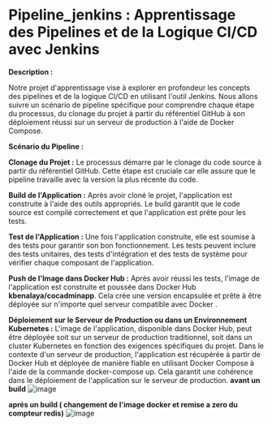 # Pipeline_jenkins : Apprentissage des Pipelines et de la Logique CI/CD avec Jenkins

**Description :**

Notre projet d'apprentissage vise à explorer en profondeur les concepts des pipelines et de la logique CI/CD en utilisant l'outil Jenkins. Nous allons suivre un scénario de pipeline spécifique pour comprendre chaque étape du processus, du clonage du projet à partir du référentiel GitHub à son déploiement réussi sur un serveur de production à l'aide de Docker Compose.

**Scénario du Pipeline :**

**Clonage du Projet :** Le processus démarre par le clonage du code source à partir du référentiel GitHub. Cette étape est cruciale car elle assure que le pipeline travaille avec la version la plus récente du code.

**Build de l'Application :** Après avoir cloné le projet, l'application est construite à l'aide des outils appropriés. Le build garantit que le code source est compilé correctement et que l'application est prête pour les tests.

**Test de l'Application :** Une fois l'application construite, elle est soumise à des tests pour garantir son bon fonctionnement. Les tests peuvent inclure des tests unitaires, des tests d'intégration et des tests de système pour vérifier chaque composant de l'application.

**Push de l'Image dans Docker Hub :** Après avoir réussi les tests, l'image de l'application est construite et poussée dans Docker Hub **kbenalaya/cocadminapp**. Cela crée une version encapsulée et prête à être déployée sur n'importe quel serveur compatible avec Docker .

**Déploiement sur le Serveur de Production ou dans un Environnement Kubernetes :** L'image de l'application, disponible dans Docker Hub, peut être déployée soit sur un serveur de production traditionnel, soit dans un cluster Kubernetes en fonction des exigences spécifiques du projet. Dans le contexte d'un serveur de production, l'application est récupérée à partir de Docker Hub et déployée de manière fiable en utilisant Docker Compose à l'aide de la commande docker-compose up. Cela garantit une cohérence dans le déploiement de l'application sur le serveur de production. 
**avant un build**
![image](https://github.com/OGjenzo/pipeline_jenkins/assets/125826820/7090c875-18b7-4743-9d83-9311cce8b2ee)

**aprés un build ( changement de l'image docker et remise a zero du compteur redis)**
![image](https://github.com/OGjenzo/pipeline_jenkins/assets/125826820/72e5a72a-323e-4026-ac10-ce874ea3b390)

